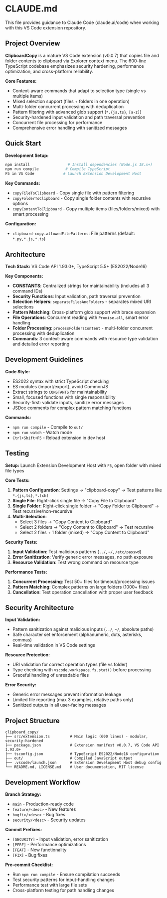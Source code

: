 # CLAUDE.md

This file provides guidance to Claude Code (claude.ai/code) when working with this VS Code extension repository.

## Project Overview

**ClipboardCopy** is a mature VS Code extension (v0.0.7) that copies file and folder contents to clipboard via Explorer context menu. The 600-line TypeScript codebase emphasizes security hardening, performance optimization, and cross-platform reliability.

**Core Features:**
- Context-aware commands that adapt to selection type (single vs multiple items)
- Mixed selection support (files + folders in one operation)
- Multi-folder concurrent processing with deduplication
- Pattern filtering with advanced glob support (`*.{js,ts}`, `[a-z]`)
- Security-hardened input validation and path traversal prevention
- Concurrent file processing for performance
- Comprehensive error handling with sanitized messages

## Quick Start

**Development Setup:**
```bash
npm install                 # Install dependencies (Node.js 18.x+)
npm run compile            # Compile TypeScript
F5 in VS Code             # Launch Extension Development Host
```

**Key Commands:**
- `copyFileToClipboard` - Copy single file with pattern filtering
- `copyFolderToClipboard` - Copy single folder contents with recursive options
- `copyContentToClipboard` - Copy multiple items (files/folders/mixed) with smart processing

**Configuration:**
- `clipboard-copy.allowedFilePatterns`: File patterns (default: `*.py,*.js,*.ts`)

## Architecture

**Tech Stack:** VS Code API 1.93.0+, TypeScript 5.5+ (ES2022/Node16)

**Key Components:**
- **CONSTANTS**: Centralized strings for maintainability (includes all 3 command IDs)
- **Security Functions**: Input validation, path traversal prevention
- **Selection Helpers**: `separateFilesAndFolders` - separates mixed URI selections
- **Pattern Matching**: Cross-platform glob support with brace expansion
- **File Operations**: Concurrent reading with `Promise.all`, smart error handling
- **Folder Processing**: `processFoldersContent` - multi-folder concurrent processing with deduplication
- **Commands**: 3 context-aware commands with resource type validation and detailed error reporting

## Development Guidelines

**Code Style:**
- ES2022 syntax with strict TypeScript checking
- ES modules (import/export), avoid CommonJS
- Extract strings to `CONSTANTS` for maintainability
- Small, focused functions with single responsibility
- Security-first: validate inputs, sanitize error messages
- JSDoc comments for complex pattern matching functions

**Commands:**
- `npm run compile` - Compile to `out/`
- `npm run watch` - Watch mode
- `Ctrl+Shift+F5` - Reload extension in dev host

## Testing

**Setup:** Launch Extension Development Host with `F5`, open folder with mixed file types

**Core Tests:**
1. **Pattern Configuration**: Settings → "clipboard-copy" → Test patterns like `*.{js,ts}`, `*.[ch]`
2. **Single File**: Right-click single file → "Copy File to Clipboard"
3. **Single Folder**: Right-click single folder → "Copy Folder to Clipboard" → Test recursive/non-recursive
4. **Multi-Selection**:
   - Select 3 files → "Copy Content to Clipboard"
   - Select 2 folders → "Copy Content to Clipboard" → Test recursive
   - Select 2 files + 1 folder (mixed) → "Copy Content to Clipboard"

**Security Tests:**
1. **Input Validation**: Test malicious patterns (`../`, `~/`, `/etc/passwd`)
2. **Error Sanitization**: Verify generic error messages, no path exposure
3. **Resource Validation**: Test wrong command on resource type

**Performance Tests:**
1. **Concurrent Processing**: Test 50+ files for timeout/processing issues
2. **Pattern Matching**: Complex patterns on large folders (1000+ files)
3. **Cancellation**: Test operation cancellation with proper user feedback

## Security Architecture

**Input Validation:**
- Pattern sanitization against malicious inputs (`../`, `~/`, absolute paths)
- Safe character set enforcement (alphanumeric, dots, asterisks, commas)
- Real-time validation in VS Code settings

**Resource Protection:**
- URI validation for correct operation types (file vs folder)
- Type checking with `vscode.workspace.fs.stat()` before processing
- Graceful handling of unreadable files

**Error Security:**
- Generic error messages prevent information leakage
- Limited file reporting (max 3 examples, relative paths only)
- Sanitized outputs in all user-facing messages

## Project Structure

```
clipboard_copy/
├── src/extension.ts         # Main logic (600 lines) - modular, security-hardened
├── package.json             # Extension manifest v0.0.7, VS Code API 1.93.0+
├── tsconfig.json            # TypeScript ES2022/Node16 configuration
├── out/                     # Compiled JavaScript output
├── .vscode/launch.json      # Extension Development Host debug config
└── README.md, LICENSE.md    # User documentation, MIT license
```

## Development Workflow

**Branch Strategy:**
- `main` - Production-ready code
- `feature/<desc>` - New features
- `bugfix/<desc>` - Bug fixes
- `security/<desc>` - Security updates

**Commit Prefixes:**
- `[SECURITY]` - Input validation, error sanitization
- `[PERF]` - Performance optimizations
- `[FEAT]` - New functionality
- `[FIX]` - Bug fixes

**Pre-commit Checklist:**
- Run `npm run compile` - Ensure compilation succeeds
- Test security patterns for input-handling changes
- Performance test with large file sets
- Cross-platform testing for path handling changes